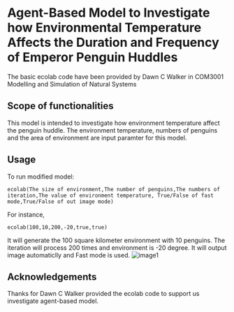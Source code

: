 #  Agent-Based Model to Investigate how Environmental Temperature Affects the Duration and Frequency of Emperor Penguin Huddles <br/>
The basic ecolab code have been provided by Dawn C Walker in COM3001 Modelling and Simulation of Natural Systems<br/>

## Scope of functionalities 
This model is intended to investigate how environment temperature affect the penguin huddle. The environment temperature, numbers of penguins and the area of environment are input paramter for this model.

## Usage
To run modified model:<br/>

```
ecolab(The size of environment,The number of penguins,The numbers of iteration,The value of environment temperature, True/False of fast mode,True/False of out image mode)
```
For instance,
```
ecolab(100,10,200,-20,true,true)
```
It will generate the 100 square kilometer environment with 10 penguins. The iteration will process 200 times and environment is -20 degree. It will output image automaticlly and Fast mode is used.
![image1](https://user-images.githubusercontent.com/57352059/112484114-9f3ae980-8db4-11eb-8569-74a7e36ea0ad.png)

## Acknowledgements
Thanks for Dawn C Walker provided the ecolab code to support us investigate agent-based model.
